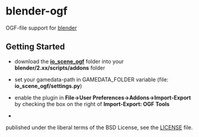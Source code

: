 # blender-ogf
OGF-file support for [blender](http://www.blender.org/)

## Getting Started
 - download the [**io_scene_ogf**](io_scene_ogf) folder into your **blender/2.xx/scripts/addons** folder
 - set your gamedata-path in GAMEDATA_FOLDER variable (file: **io_scene_ogf/settings.py**)
 - enable the plugin in **File->User Preferences->Addons->Import-Export** by checking the box on the right of **Import-Export: OGF Tools**

-
published under the liberal terms of the BSD License, see the [LICENSE](LICENSE) file.

